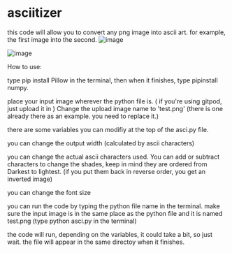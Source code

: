 # asciitizer
this code will allow you to convert any png image into ascii art.  for example, the first image into the second. 
![image](https://github.com/edianibarrola/asciitizer/assets/13739419/76d31356-dade-4582-b3a7-656a02bd9921)

![image](https://github.com/edianibarrola/asciitizer/assets/13739419/796aa713-d929-4202-bda0-d610b07c5079)



How to use:



type pip install Pillow in the terminal, then when it finishes, type pipinstall numpy.



place your input image wherever the python file is. ( if you're using gitpod, just upload it in )
Change the upload image name to 'test.png'  (there is one already there as an example. you need to replace it.)




there are some variables you can modifiy at the top of the asci.py file.

you can change the output width (calculated by ascii characters)

you can change the actual ascii characters used. You can add or subtract characters to change the shades, keep in mind they are ordered from Darkest to lightest.
(if you put them back in reverse order, you get an inverted image)

you can change the font size




you can run the code by typing the python file name in the terminal. make sure the input image is in the same place as the python file and it is named test.png
(type     python asci.py      in the terminal)  

the code will run, depending on the variables, it could take a bit, so just wait.  the file will appear in the same directoy when it finishes.


